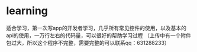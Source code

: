 # learning
适合学习，第一次写app的开发者学习，几乎所有常见控件的使用，以及基本的api的使用，一万行左右的代码量，可以很好的帮助学习过程
（上传中有一个附件包过大，所以这个程序不完整，需要完整的可以联系qq：631288233）
